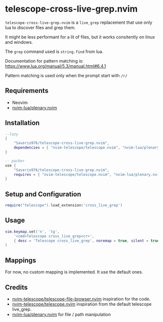 # telescope-cross-live-grep.nvim

`telescope-cross-live-grep.nvim` is a `live_grep` replacement that use only lua to discover files and grep them.

It might be less performant for a lit of files, but it works consitently on linux and windows.

The `grep` command used is `string.find` from lua.

Documentation for pattern matching is: <https://www.lua.org/manual/5.3/manual.html#6.4.1>

Pattern matching is used only when the prompt start with `/r/`

## Requirements

- Neovim
- [nvim-lua/plenary.nvim](https://github.com/nvim-lua/plenary.nvim)

## Installation

```lua
--lazy
{
    "Saverio976/telescope-cross-live-grep.nvim",
    dependencies = { "nvim-telescope/telescope.nvim", "nvim-lua/plenary.nvim" }
}

-- packer
use {
    "Saverio976/telescope-cross-live-grep.nvim",
    requires = { "nvim-telescope/telescope.nvim", "nvim-lua/plenary.nvim" }
}
```

## Setup and Configuration

```lua
require("telescope").load_extension('cross_live_grep')
```

## Usage

```lua
vim.keymap.set('n', 'tg',
    '<cmd>Telescope cross_live_grep<cr>',
    { desc = 'Telescope cross_live_grep', noremap = true, silent = true }
)
```

## Mappings

For now, no custom mapping is implemented. It use the default ones.

## Credits

- [nvim-telescope/telescope-file-browser.nvim](https://github.com/nvim-telescope/telescope-file-browser.nvim) inspiration for the code.
- [nvim-telescope/telescope.nvim](https://github.com/nvim-telescope/telescope.nvim) inspiration from the default telescope live_grep.
- [nvim-lua/plenary.nvim](https://github.com/nvim-lua/plenary.nvim) for file / path manipulation
